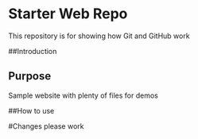 # Starter Web Repo

This repository is for showing how Git and GitHub work

##Introduction

## Purpose

Sample website with plenty of files for demos

##How to use

#Changes
please work